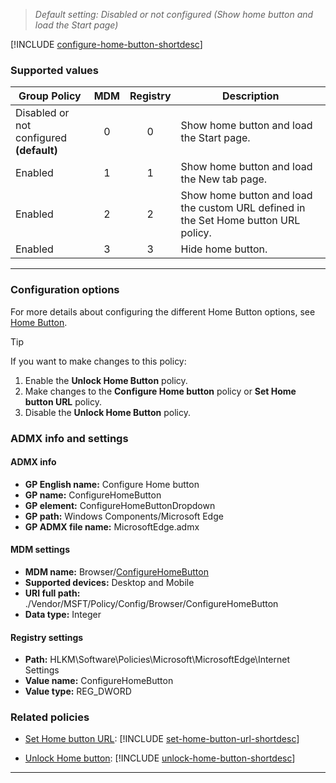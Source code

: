 <!-- ## Configure Home button
>*Supported versions: Microsoft Edge on Windows 10*<br> -->
>*Default setting: Disabled or not configured (Show home button and load the Start page)*


[!INCLUDE [configure-home-button-shortdesc](../shortdesc/configure-home-button-shortdesc.md)]


### Supported values

|Group Policy  |MDM |Registry |Description |
|---|:---:|:---:|---|
|Disabled or not configured<br>**(default)** |0 |0 |Show home button and load the Start page. |
|Enabled |1 |1 |Show home button and load the New tab page. |
|Enabled |2 |2 |Show home button and load the custom URL defined in the Set Home button URL policy. |
|Enabled |3 |3 |Hide home button. |
---



### Configuration options

For more details about configuring the different Home Button options, see [Home Button](../group-policies/home-button-gp.md).

>[!TIP]
>If you want to make changes to this policy:<ol><li>Enable the **Unlock Home Button** policy.</li><li>Make changes to the **Configure Home button** policy or **Set Home button URL** policy.</li><li>Disable the **Unlock Home Button** policy.</li></ol>


### ADMX info and settings
#### ADMX info
- **GP English name:** Configure Home button
- **GP name:** ConfigureHomeButton
- **GP element:** ConfigureHomeButtonDropdown
- **GP path:** Windows Components/Microsoft Edge
- **GP ADMX file name:** MicrosoftEdge.admx

#### MDM settings
- **MDM name:** Browser/[ConfigureHomeButton](https://docs.microsoft.com/en-us/windows/client-management/mdm/policy-csp-browser#browser-configurehomebutton)
- **Supported devices:** Desktop and Mobile
- **URI full path:** ./Vendor/MSFT/Policy/Config/Browser/ConfigureHomeButton 
- **Data type:** Integer

#### Registry settings
- **Path:** HLKM\Software\Policies\Microsoft\MicrosoftEdge\Internet Settings 
- **Value name:** ConfigureHomeButton
- **Value type:** REG_DWORD

### Related policies

- [Set Home button URL](../new-policies.md#set-home-button-url): [!INCLUDE [set-home-button-url-shortdesc](../shortdesc/set-home-button-url-shortdesc.md)]
 
- [Unlock Home button](../new-policies.md#unlock-home-button): [!INCLUDE [unlock-home-button-shortdesc](../shortdesc/unlock-home-button-shortdesc.md)] 


<hr>
